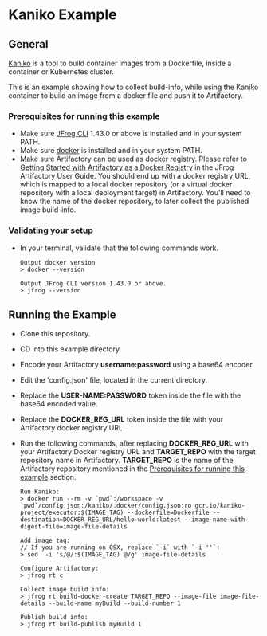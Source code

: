 # Kaniko Example
## General
[Kaniko](https://github.com/GoogleContainerTools/kaniko#kaniko---build-images-in-kubernetes) is a tool to build container images from a Dockerfile, inside a container or Kubernetes cluster.

This is an example showing how to collect build-info, while using the Kaniko container to build an image from a docker file and push it to Artifactory.

### Prerequisites for running this example
* Make sure [JFrog CLI](https://jfrog.com/getcli/) 1.43.0 or above is installed and in your system PATH.
* Make sure [docker](https://docs.docker.com/get-docker/) is installed and in your system PATH.
* Make sure Artifactory can be used as docker registry. Please refer to [Getting Started with Artifactory as a Docker Registry](https://www.jfrog.com/confluence/display/JFROG/Getting+Started+with+Artifactory+as+a+Docker+Registry) in the JFrog Artifactory User Guide. You should end up with a docker registry URL, which is mapped to a local docker repository (or a virtual docker repository with a local deployment target) in Artifactory. You'll need to know the name of the docker repository, to later collect the published image build-info.

### Validating your setup
* In your terminal, validate that the following commands work.
    ```console
    Output docker version
    > docker --version

    Output JFrog CLI version 1.43.0 or above.
    > jfrog --version
    ```

## Running the Example
* Clone this repository.
* CD into this example directory.
* Encode your Artifactory **username:password** using a base64 encoder.
* Edit the 'config.json' file, located in the current directory.
* Replace the **USER-NAME:PASSWORD** token inside the file with the base64 encoded value.
* Replace the **DOCKER_REG_URL** token inside the file with your Artifactory docker registry URL.
* Run the following commands, after replacing **DOCKER_REG_URL** with your Artifactory Docker registry URL and **TARGET_REPO** with the target repository name in Artifactory. **TARGET_REPO** is the name of the Artifactory repository mentioned in the [Prerequisites for running this example](#prerequisites-for-running-this-example) section.

    ```console
    Run Kaniko:
    > docker run --rm -v `pwd`:/workspace -v `pwd`/config.json:/kaniko/.docker/config.json:ro gcr.io/kaniko-project/executor:$(IMAGE_TAG) --dockerfile=Dockerfile --destination=DOCKER_REG_URL/hello-world:latest --image-name-with-digest-file=image-file-details

    Add image tag:
    // If you are running on OSX, replace `-i` with `-i ''`:
    > sed  -i 's/@/:$(IMAGE_TAG) @/g' image-file-details

    Configure Artifactory:
    > jfrog rt c

    Collect image build info:
    > jfrog rt build-docker-create TARGET_REPO --image-file image-file-details --build-name myBuild --build-number 1

    Publish build info:
    > jfrog rt build-publish myBuild 1
    ```